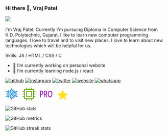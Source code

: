 ### Hi there 👋, Vraj Patel

![](https://pbs.twimg.com/media/E497v8uVEAIfZ6y?format=jpg&name=small)

I'm Vraj Patel. Currently I'm pursuing Diploma in Computer Science from K.D. Polytechnic, Gujarat. I like to learn new computer programming languages. I love to travel and to visit new places. I love to learn about new technologies which will be helpful for us.</p>

Skills: JS / HTML / CSS / C

- 🔭 I’m currently working on personal website 
- 🌱 I’m currently learning node.js / react  


[<img src='https://cdn.jsdelivr.net/npm/simple-icons@3.0.1/icons/github.svg' alt='github' height='40'>](https://github.com/vrajpatel01)  [<img src='https://cdn.jsdelivr.net/npm/simple-icons@3.0.1/icons/instagram.svg' alt='instagram' height='40'>](https://www.instagram.com/vraj30/)  [<img src='https://cdn.jsdelivr.net/npm/simple-icons@3.0.1/icons/twitter.svg' alt='twitter' height='40'>](https://twitter.com/VRAJPAT57505295)  [<img src='https://cdn.jsdelivr.net/npm/simple-icons@3.0.1/icons/icloud.svg' alt='website' height='40'>](lv-developer.online)  [<img src='https://cdn.jsdelivr.net/npm/simple-icons@3.0.1/icons/whatsapp.svg' alt='whatsapp' height='40'>](https://api.whatsapp.com/send?phone=916353108051&lang=en)  

<a href='https://archiveprogram.github.com/'><img src='https://raw.githubusercontent.com/acervenky/animated-github-badges/master/assets/acbadge.gif' width='40' height='40'></a> <a href='https://docs.github.com/en/developers'><img src='https://raw.githubusercontent.com/acervenky/animated-github-badges/master/assets/devbadge.gif' width='40' height='40'></a> <a href='https://github.com/pricing'><img src='https://raw.githubusercontent.com/acervenky/animated-github-badges/master/assets/pro.gif' width='40' height='40'></a> <a href='https://stars.github.com/'><img src='https://raw.githubusercontent.com/acervenky/animated-github-badges/master/assets/starbadge.gif' width='35' height='35'></a> 

![GitHub stats](https://github-readme-stats.vercel.app/api?username=vrajpatel01&show_icons=true&count_private=true)  

![GitHub metrics](https://metrics.lecoq.io/vrajpatel01)  

![GitHub streak stats](https://github-readme-streak-stats.herokuapp.com/?user=vrajpatel01)  

